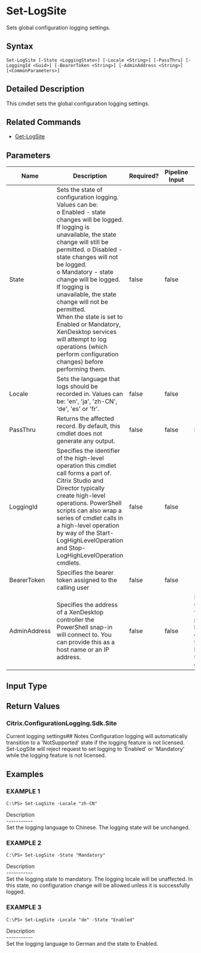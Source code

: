 ﻿# Set-LogSite

   Sets global configuration logging settings.

## Syntax
```
Set-LogSite [-State <LoggingState>] [-Locale <String>] [-PassThru] [-LoggingId <Guid>] [-BearerToken <String>] [-AdminAddress <String>] [<CommonParameters>]
```

## Detailed Description
   This cmdlet sets the global configuration logging settings.

## Related Commands
  * [Get-LogSite](Get-LogSite.html)
## Parameters

| Name   | Description | Required? | Pipeline Input | Default Value |
| --- | --- | --- | --- | --- |
| State | Sets the state of configuration logging. Values can be:<br>o Enabled - state changes will be logged. If logging is unavailable, the state change will still be permitted. o Disabled - state changes will not be logged.<br>o Mandatory - state change will be logged. If logging is unavailable, the state change will not be permitted.<br>When the state is set to Enabled or Mandatory, XenDesktop services will attempt to log operations (which perform configuration changes) before performing them. | false | false |  |
| Locale | Sets the language that logs should be recorded in. Values can be: 'en', 'ja', 'zh-CN', 'de', 'es' or 'fr'. | false | false |  |
| PassThru | Returns the affected record. By default, this cmdlet does not generate any output. | false | false | False |
| LoggingId | Specifies the identifier of the high-level operation this cmdlet call forms a part of. Citrix Studio and Director typically create high-level operations. PowerShell scripts can also wrap a series of cmdlet calls in a high-level operation by way of the Start-LogHighLevelOperation and Stop-LogHighLevelOperation cmdlets. | false | false |  |
| BearerToken | Specifies the bearer token assigned to the calling user | false | false |  |
| AdminAddress | Specifies the address of a XenDesktop controller the PowerShell snap-in will connect to. You can provide this as a host name or an IP address. | false | false | Localhost. Once a value is provided by any cmdlet, this value becomes the default. |

## Input Type
### 
   
## Return Values
### Citrix.ConfigurationLogging.Sdk.Site
   Current logging settings## Notes
   Configuration logging will automatically transition to a 'NotSupported' state if the logging feature is not licensed. Set-LogSite will reject request to set logging to 'Enabled' or 'Mandatory' while the logging feature is not licensed.
## Examples

### EXAMPLE 1
```
C:\PS> Set-LogSite -Locale "zh-CN"
```
   Description<br>-----------<br>Set the logging language to Chinese. The logging state will be unchanged.
### EXAMPLE 2
```
C:\PS> Set-LogSite -State "Mandatory"
```
   Description<br>-----------<br>Set the logging state to mandatory. The logging locale will be unaffected. In this state, no configuration change will be allowed unless it is successfully logged.
### EXAMPLE 3
```
C:\PS> Set-LogSite -Locale "de" -State "Enabled"
```
   Description<br>-----------<br>Set the logging language to German and the state to Enabled.
